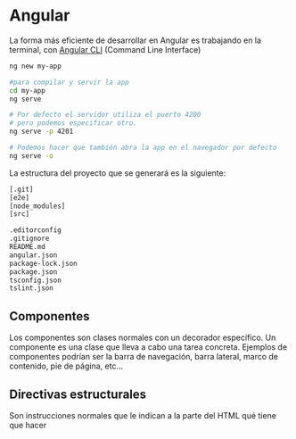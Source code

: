 # Angular
La forma más eficiente de desarrollar en Angular es trabajando en la terminal, con [Angular CLI](https://cli.angular.io/) (Command Line Interface)
```bash
ng new my-app

#para compilar y servir la app
cd my-app
ng serve

# Por defecto el servidor utiliza el puerto 4200
# pero podemos especificar otro.
ng serve -p 4201

# Podemos hacer que también abra la app en el navegador por defecto
ng serve -o
```
La estructura del proyecto que se generará es la siguiente:
```bash
[.git]
[e2e]
[node_modules]
[src]

.editorconfig
.gitignore
README.md
angular.json
package-lock.json
package.json
tsconfig.json
tslint.json
```

## Componentes
Los componentes son clases normales con un decorador específico. Un componente es una clase que lleva a cabo una tarea concreta.
Ejemplos de componentes podrían ser la barra de navegación, barra lateral, marco de contenido, pie de página, etc... 

## Directivas estructurales
Son instrucciones normales que le indican a la parte del HTML qué tiene que hacer

